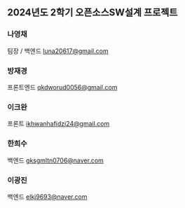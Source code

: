 ## 2024년도 2학기 오픈소스SW설계 프로젝트

### 나영채
팀장 / 백엔드
luna20617@gmail.com

### 방재경
프론트엔드
qkdworud0056@gmail.com

### 이크완
프론트
ikhwanhafidzi24@gmail.com

### 한희수
백엔드
gksgmltn0706@naver.com

### 이광진
백엔드
elkj9693@naver.com
